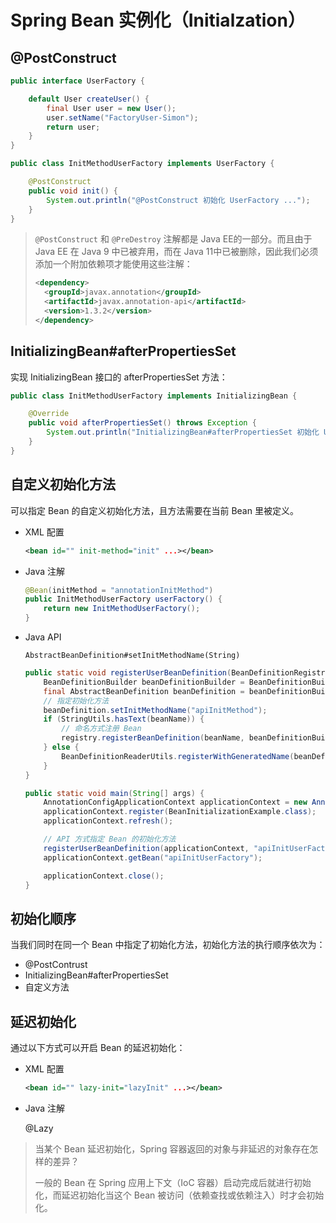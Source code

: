 # Spring Bean 实例化（Initialzation）

## @PostConstruct

```java
public interface UserFactory {

    default User createUser() {
        final User user = new User();
        user.setName("FactoryUser-Simon");
        return user;
    }
}

public class InitMethodUserFactory implements UserFactory {

    @PostConstruct
    public void init() {
        System.out.println("@PostConstruct 初始化 UserFactory ...");
    }
}
```

> `@PostConstruct` 和 `@PreDestroy` 注解都是 Java EE的一部分。而且由于 Java EE 在 Java 9 中已被弃用，而在 Java 11中已被删除，因此我们必须添加一个附加依赖项才能使用这些注解：
>
> ```xml
> <dependency>
>   <groupId>javax.annotation</groupId>
>   <artifactId>javax.annotation-api</artifactId>
>   <version>1.3.2</version>
> </dependency>
> ```

## InitializingBean#afterPropertiesSet

实现 InitializingBean 接口的 afterPropertiesSet 方法：

```java
public class InitMethodUserFactory implements InitializingBean {

    @Override
    public void afterPropertiesSet() throws Exception {
        System.out.println("InitializingBean#afterPropertiesSet 初始化 UserFactory ...");
    }
}
```

## 自定义初始化方法

可以指定 Bean 的自定义初始化方法，且方法需要在当前 Bean 里被定义。

- XML 配置 

  ```xml
  <bean id="" init-method="init" ...></bean>
  ```

- Java 注解

  ```java
  @Bean(initMethod = "annotationInitMethod")
  public InitMethodUserFactory userFactory() {
      return new InitMethodUserFactory();
  }
  ```

- Java API

   `AbstractBeanDefinition#setInitMethodName(String)`

  ```java
  public static void registerUserBeanDefinition(BeanDefinitionRegistry registry, String beanName) {
      BeanDefinitionBuilder beanDefinitionBuilder = BeanDefinitionBuilder.genericBeanDefinition(InitMethodUserFactory.class);
      final AbstractBeanDefinition beanDefinition = beanDefinitionBuilder.getBeanDefinition();
      // 指定初始化方法
      beanDefinition.setInitMethodName("apiInitMethod");
      if (StringUtils.hasText(beanName)) {
          // 命名方式注册 Bean
          registry.registerBeanDefinition(beanName, beanDefinitionBuilder.getBeanDefinition());
      } else {
          BeanDefinitionReaderUtils.registerWithGeneratedName(beanDefinition, registry);
      }
  }
  
  public static void main(String[] args) {
      AnnotationConfigApplicationContext applicationContext = new AnnotationConfigApplicationContext();
      applicationContext.register(BeanInitializationExample.class);
      applicationContext.refresh();
  
      // API 方式指定 Bean 的初始化方法
      registerUserBeanDefinition(applicationContext, "apiInitUserFactory");
      applicationContext.getBean("apiInitUserFactory");
  
      applicationContext.close();
  }
  ```

## 初始化顺序

当我们同时在同一个 Bean 中指定了初始化方法，初始化方法的执行顺序依次为：

- @PostContrust
- InitializingBean#afterPropertiesSet
- 自定义方法

## 延迟初始化

通过以下方式可以开启 Bean 的延迟初始化：

- XML 配置

  ```xml
  <bean id="" lazy-init="lazyInit" ...></bean>
  ```

- Java 注解

  @Lazy


> 当某个 Bean 延迟初始化，Spring 容器返回的对象与非延迟的对象存在怎样的差异？
>
> 一般的 Bean 在 Spring 应用上下文（IoC 容器）启动完成后就进行初始化，而延迟初始化当这个 Bean 被访问（依赖查找或依赖注入）时才会初始化。